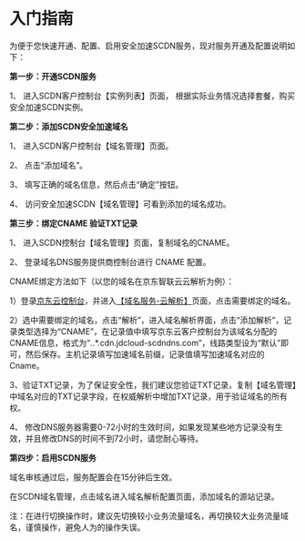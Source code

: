 # 入门指南

 为便于您快速开通、配置、启用安全加速SCDN服务，现对服务开通及配置说明如下：

   **第一步：开通SCDN服务**

  1、 进入SCDN客户控制台【实例列表】页面，
    根据实际业务情况选择套餐，购买安全加速SCDN实例。

   **第二步：添加SCDN安全加速域名**

  1、 进入SCDN客户控制台【域名管理】页面。

  2、 点击“添加域名”。

  3、 填写正确的域名信息，然后点击“确定”按钮。

  4、 访问安全加速SCDN【域名管理】可看到添加的域名成功。


  **第三步：绑定CNAME 验证TXT记录**

  1、 进入SCDN控制台【域名管理】页面，复制域名的CNAME。

  2、 登录域名DNS服务提供商控制台进行 CNAME 配置。

  CNAME绑定方法如下（以您的域名在京东智联云云解析为例）：

  1）登录[京东云控制台](https://www.jdcloud.com/index)，并进入[【域名服务-云解析】](https://dns-console.jdcloud.com/list)页面，点击需要绑定的域名。


  2）选中需要绑定的域名，点击“解析”，进入域名解析界面，点击“添加解析”，记录类型选择为“CNAME”，在记录值中填写京东云客户控制台为该域名分配的CNAME信息，格式为“*.*.*.cdn.jdcloud-scdndns.com”，线路类型设为“默认”即可，然后保存。主机记录填写加速域名前缀，记录值填写加速域名对应的Cname。


  3、验证TXT记录，为了保证安全性，我们建议您验证TXT记录，复制【域名管理】中域名对应的TXT记录字段，在权威解析中增加TXT记录，用于验证域名的所有权。

  4、 修改DNS服务器需要0-72小时的生效时间，如果发现某些地方记录没有生效，并且修改DNS的时间不到72小时，请您耐心等待。

  **第四步：启用SCDN服务**

  域名审核通过后，服务配置会在15分钟后生效。

  在SCDN域名管理，点击域名进入域名解析配置页面，添加域名的源站记录。

  注：在进行切换操作时，建议先切换较小业务流量域名，再切换较大业务流量域名，谨慎操作，避免人为的操作失误。
